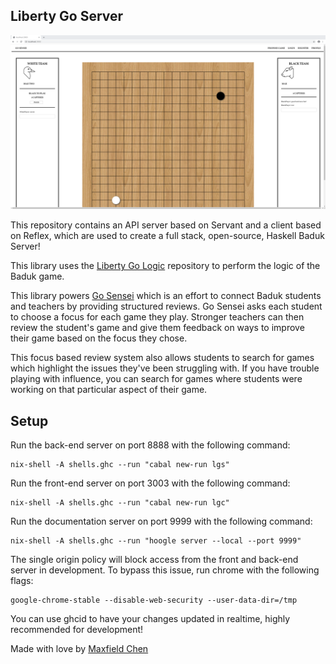 Liberty Go Server
---

![Play Page](./readme.png)

This repository contains an API server based on Servant and a client based on Reflex, which are used to create a full stack, open-source, Haskell Baduk Server!

This library uses the [Liberty Go Logic](https://github.com/Maxfield-Chen/liberty-go-logic) repository to perform the logic of the Baduk game.

This library powers [Go Sensei]() which is an effort to connect Baduk students and teachers by providing structured reviews. Go Sensei asks each student to choose a focus for each game they play. Stronger teachers can then review the student's game and give them feedback on ways to improve their game based on the focus they chose.

This focus based review system also allows students to search for games which highlight the issues they've been struggling with. If you have trouble playing with influence, you can search for games where students were working on that particular aspect of their game.

## Setup

Run the back-end server on port 8888 with the following command:

    nix-shell -A shells.ghc --run "cabal new-run lgs"

Run the front-end server on port 3003 with the following command:

    nix-shell -A shells.ghc --run "cabal new-run lgc"

Run the documentation server on port 9999 with the following command:

    nix-shell -A shells.ghc --run "hoogle server --local --port 9999"

The single origin policy will block access from the front and back-end server in development. To bypass this issue, run chrome with the following flags:

    google-chrome-stable --disable-web-security --user-data-dir=/tmp

You can use ghcid to have your changes updated in realtime, highly recommended for development!

Made with love by [Maxfield Chen](https://maxfieldchen.com)
